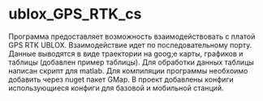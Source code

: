 # ublox_GPS_RTK_cs
Программа предоставляет возможность взаимодействовать с платой GPS RTK UBLOX.
Взаимодействие идет по последовательному порту. Данные выводятся в виде траектории на goog;e карты, графиков и таблицы (добавлен пример таблицы).
Для обработки данных таблицы написан скрипт для matlab.
Для компиляции программы необхоимо добавить через nuget пакет GMap.
В проект добавлены конфиги использующиеся конфиги для базовой и мобильной станций.
